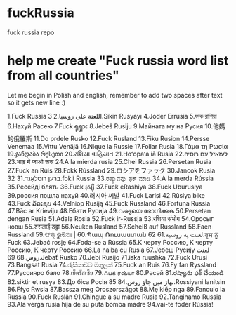 # fuckRussia
fuck russia repo

# help me create "Fuck russia word list from all countries"
Let me begin in Polish and english, remember to add two spaces after text so it gets new line :)

1.Fuck Russia
اللعنة على روسيا.2
3.Sikin Rusyayı
4.Joder Errusia
5.ফাক রাশিয়া
6.Нахуй Расею
7.Fuck ရုရှား
8.Jebeš Rusiju
9.Майната му на Русия
10.他媽的俄羅斯
11.Do prdele Rusko
12.Fuck Rusland
13.Fiku Rusion
14.Persse Venemaa
15.Vittu Venäjä
16.Nique la Russie
17.Follar Rusia
18.Γάμα τη Ρωσία
19.ჯანდაბა რუსეთი
20.રશિયા વાહિયાત
21.Hoʻopaʻa iā Rusia
לעזאזל עם רוסיה.22
23.भाड़ में जाओ रूस
24.A la mierda rusia
25.Chei Russia
26.Persetan Rusia
27.Fuck an Rúis
28.Fokk Rússland
29.ロシアをファック
30.Jancok Rusia
ברען רוסלאַנד.31
32.fokii Russia
33.ರಷ್ಯಾವನ್ನು ಫಕ್ ಮಾಡಿ
34.A la merda Rússia
35.Ресейді блять
36.Fuck រុស្ស៊ី
37.Fuck eRashiya
38.Fuck Uburusiya
39.россия пошла нахуй
40.러시아 씨발
41.Fuck Larisi
42.Rûsiya bike
43.Fuck ລັດເຊຍ
44.Velniop Rusiją
45.Fuck Russland
46.Fortuna Russia
47.Bāc ar Krieviju
48.Ебати Русија
49.റഷ്യയെ ഭോഗിക്കുക
50.Persetan dengan Rusia
51.Adala Rosia
52.Fuck ir-Russja
53.रशिया संभोग
54.Оросыг новш
55.रुसलाई ठट्टा
56.Neuken Rusland
57.Scheiß auf Russland
58.Faen Russland
59.ଫକ୍ ରୁଷିଆ |
60.Պապ Ռուսաստան
لعنت په روسیه.61
62.ਰੂਸ ਨੂੰ Fuck
63.Jebać rosję
64.Foda-se a Rússia
65.К черту Россию, К черту Россию, К черту Россию
66.La naiba cu Rusia
67.Јебеш Русију
لعنت روس.68
69.Jebať Rusko
70.Jebi Rusijo
71.iska ruushka
72.Fuck Urusi
73.Bangsat Rusia
74.රුසියාවට මගුලක්
75.Fuck an Ruis
76.Fy fan Ryssland
77.Руссияро бало
78.เย็ดรัสเซีย
79.ஃபக் ரஷ்யா
80.Рәсәй
81.రష్యాను ఫక్ చేయండి
82.siktir et rusya
83.До біса Росія
بھاڑ میں جاؤ روس.84
85.Rossiyani lanitsin
86.Ffyc Rwsia
87.Bassza meg Oroszországot
88.Mẹ kiếp nga
89.Fanculo la Russia
90.Fuck Ruslân
91.Chingue a su madre Rusia
92.Tanginamo Russia
93.Ala verga rusia hija de su puta bomba madre
94.vai-te foder Rússia!
